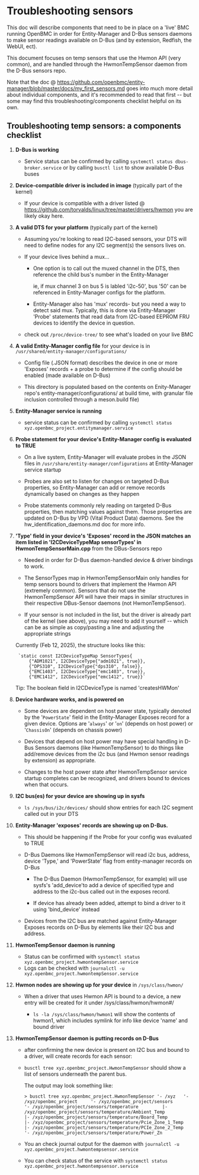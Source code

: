# Troubleshooting sensors

This doc will describe components that need to be in place on a 'live' BMC
running OpenBMC in order for Entity-Manager and D-Bus sensors daemons to make
sensor readings available on D-Bus (and by extension, Redfish, the WebUI, ect).

This document focuses on temp sensors that use the Hwmon API (very common), and
are handled through the HwmonTempSensor daemon from the D-Bus sensors repo.

Note that the doc @
https://github.com/openbmc/entity-manager/blob/master/docs/my_first_sensors.md
goes into much more detail about individual components, and it's recommended to
read that first -- but some may find this troubleshooting/components checklist
helpful on its own.

## Troubleshooting temp sensors: a components checklist

1.  **D-Bus is working**

    - Service status can be confirmed by calling
      `systemctl status dbus-broker.service` or by calling `busctl list` to show
      available D-Bus buses

2.  **Device-compatible driver is included in image** (typically part of the
    kernel)

    - If your device is compatible with a driver listed @
      https://github.com/torvalds/linux/tree/master/drivers/hwmon you are likely
      okay here.

3.  **A valid DTS for your platform** (typically part of the kernel)

    - Assuming you're looking to read I2C-based sensors, your DTS will need to
      define nodes for any I2C segment(s) the sensors lives on.

    - If your device lives behind a mux...

      - One option is to call out the muxed channel in the DTS, then reference
        the child bus's number in the Entity-Manager

        ie, if mux channel 3 on bus 5 is labled 'i2c-50', bus '50' can be
        referenced in Entity-Manager configs for the platform.

      - Entity-Manager also has 'mux' records- but you need a way to detect said
        mux. Typically, this is done via Entity-Manager 'Probe' statements that
        read data from I2C-based EEPROM FRU devices to identify the device in
        question.

    - check out `/proc/device-tree/` to see what's loaded on your live BMC

4.  **A valid Entity-Manager config file** for your device is in
    `/usr/shared/entity-manager/configurations/`

    - Config file (.JSON format) describes the device in one or more 'Exposes'
      records + a probe to determine if the config should be enabled (made
      available on D-Bus)

    - This directory is populated based on the contents on Enity-Manager repo's
      entity-manager/configurations/ at build time, with granular file inclusion
      controlled through a meson.build file)

5.  **Entity-Manager service is running**

    - service status can be confirmed by calling
      `systemctl status xyz.openbmc_project.entitymanager.service`

6.  **Probe statement for your device's Entity-Manager config is evaluated to
    TRUE**

    - On a live system, Entity-Manager will evaluate probes in the JSON files in
      `/usr/share/entity-manager/configurations` at Entity-Manager service
      startup

    - Probes are also set to listen for changes on targeted D-Bus properties, so
      Entity-Manager can add or remove records dynamically based on changes as
      they happen

    - Probe statements commonly rely reading on targeted D-Bus properties, then
      matching values against them. Those properties are updated on D-Bus by VPD
      (Vital Product Data) daemons. See the hw_identification_daemons.md doc for
      more info.

7.  **'Type' field in your device's 'Exposes' record in the JSON matches an item
    listed in 'I2CDeviceTypeMap sensorTypes' in HwmonTempSensorMain.cpp** from
    the DBus-Sensors repo

    - Needed in order for D-Bus daemon-handled device & driver bindings to work.

    - The SensorTypes map in HwmonTempSensorMain only handles for temp sensors
      bound to drivers that implement the Hwmon API (extremely common). Sensors
      that do not use the HwmonTempSensor API will have their maps in similar
      structures in their respective DBus-Sensor daemons (not HwmonTempSensor).

    - If your sensor is not included in the list, but the driver is already part
      of the kernel (see above), you may need to add it yourself -- which can be
      as simple as copy/pasting a line and adjusting the appropriate strings

    Currently (Feb 12, 2025), the structure looks like this:

         `static const I2CDeviceTypeMap SensorTypes{
             {"ADM1021", I2CDeviceType{"adm1021", true}},
             {"DPS310", I2CDeviceType{"dps310", false}},
             {"EMC1403", I2CDeviceType{"emc1403", true}},
             {"EMC1412", I2CDeviceType{"emc1412", true}}`

    Tip: The boolean field in I2CDeviceType is named 'createsHWMon'

8.  **Device hardware works, and is powered on**

    - Some devices are dependent on host power state, typically denoted by the
      '`PowerState`' field in the Entity-Manager Exposes record for a given
      device. Options are '`always`' or '`on`' (depends on host power) or
      '`ChassisOn`' (depends on chassis power)

    - Devices that depend on host power may have special handling in D-Bus
      Sensors daemons (like HwmonTempSensor) to do things like add/remove
      devices from the i2c bus (and Hwmon sensor readings by extension) as
      appropriate.

    - Changes to the host power state after HwmonTempSensor service startup
      completes can be recognized, and drivers bound to devices when that
      occurs.

9.  **I2C bus(es) for your device are showing up in sysfs**

    - `ls /sys/bus/i2c/devices/` should show entries for each I2C segment called
      out in your DTS

10. **Entity-Manager 'exposes' records are showing up on D-Bus.**

    - This should be happening if the Probe for your config was evaluated to
      TRUE
    - D-Bus Daemons like HwmonTempSensor will read i2c bus, address, device
      'Type,' and 'PowerState' flag from entity-manager records on D-Bus

      - The D-Bus Daemon (HwmonTempSensor, for example) will use sysfs's
        'add_device'to add a device of specified type and address to the i2c-bus
        called out in the exposes record.

      - If device has already been added, attempt to bind a driver to it using
        'bind_device' instead

    - Devices from the I2C bus are matched against Entity-Manager Exposes
      records on D-Bus by elements like their I2C bus and address.

11. **HwmonTempSensor daemon is running**

    - Status can be confirmed with
      `systemctl status xyz.openbmc_project.hwmontempSensor.service`
    - Logs can be checked with
      `journalctl -u xyz.openbmc_project.hwmontempSensor.service`

12. **Hwmon nodes are showing up for your device** in `/sys/class/hwmon/`

    - When a driver that uses Hwmon API is bound to a device, a new entry will
      be created for it under /sys/class/hwmon/hwmon#/

      - `ls -la /sys/class/hwmon/hwmon1` will show the contents of hwmon1, which
        includes symlink for info like device 'name' and bound driver

13. **HwmonTempSensor daemon is putting records on D-Bus**

    - after confirming the new device is present on I2C bus and bound to a
      driver, will create records for each sensor:

    - `busctl tree xyz.openbmc_project.HwmonTempSensor` should show a list of
      sensors underneath the parent bus.

      The output may look something like:

      `> busctl tree xyz.openbmc_project.HwmonTempSensor '- /xyz   '- /xyz/openbmc_project     '- /xyz/openbmc_project/sensors       '- /xyz/openbmc_project/sensors/temperature         |- /xyz/openbmc_project/sensors/temperature/Ambient_Temp         |- /xyz/openbmc_project/sensors/temperature/Board_Temp         |- /xyz/openbmc_project/sensors/temperature/Pcie_Zone_1_Temp         |- /xyz/openbmc_project/sensors/temperature/PCIe_Zone_2_Temp         '- /xyz/openbmc_project/sensors/temperature/Power_Zn`

    - You an check journal output for the daemon with
      `journalctl -u xyz.openbmc_project.hwmontempsensor.service`

    - You can check status of the service with
      `systemctl status xyz.openbmc_project.hwmontempsensor.service`
